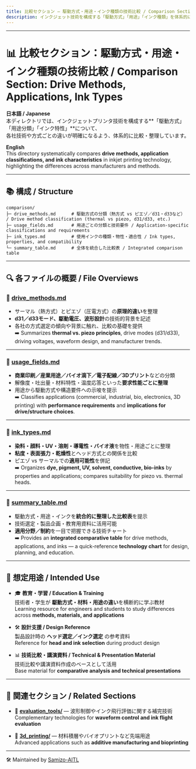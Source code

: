 ```yaml
---
title: 比較セクション — 駆動方式・用途・インク種類の技術比較 / Comparison Section — Drive Methods, Applications, Ink Types  
description: インクジェット技術を構成する「駆動方式」「用途」「インク種類」を体系的に比較・整理 / Systematic comparison of inkjet drive methods, application fields, and ink types
---
```


---

# 📊 **比較セクション：駆動方式・用途・インク種類の技術比較 / Comparison Section: Drive Methods, Applications, Ink Types**

**日本語 / Japanese**  
本ディレクトリでは、インクジェットプリンタ技術を構成する**「駆動方式」「用途分類」「インク特性」**について、  
各社技術や方式ごとの違いが明確になるよう、体系的に比較・整理しています。  

**English**  
This directory systematically compares **drive methods, application classifications, and ink characteristics** in inkjet printing technology,  
highlighting the differences across manufacturers and methods.  

---

## 📚 **構成 / Structure**

```plaintext
comparison/
├─ drive_methods.md      # 駆動方式の分類（熱方式 vs ピエゾ／d31・d33など） / Drive method classification (thermal vs piezo, d31/d33, etc.)
├─ usage_fields.md       # 用途ごとの分類と技術要件 / Application-specific classifications and requirements
├─ ink_types.md          # 使用インクの種類・物性・適合性 / Ink types, properties, and compatibility
└─ summary_table.md      # 全体を統合した比較表 / Integrated comparison table
```

---

## 🔍 **各ファイルの概要 / File Overviews**

### 🔹 [**drive_methods.md**](./drive_methods.md)
- サーマル（熱方式）とピエゾ（圧電方式）の**原理的違い**を整理  
- **d31／d33モード、駆動電圧、波形設計**の技術的背景を記述  
- 各社の方式選定の傾向や背景に触れ、比較の基礎を提供  
➡️ Summarizes **thermal vs. piezo principles**, drive modes (d31/d33), driving voltages, waveform design, and manufacturer trends.  

---

### 🔹 [**usage_fields.md**](./usage_fields.md)
- **商業印刷／産業用途／バイオ滴下／電子配線／3Dプリント**などの分類  
- 解像度・吐出量・材料特性・温度応答といった**要求性能ごとに整理**  
- 用途から駆動方式や構造要件への示唆を提示  
➡️ Classifies applications (commercial, industrial, bio, electronics, 3D printing) with **performance requirements** and **implications for drive/structure choices**.  

---

### 🔹 [**ink_types.md**](./ink_types.md)
- **染料・顔料・UV・溶剤・導電性・バイオ液**を物性・用途ごとに整理  
- **粘度・表面張力・乾燥性**とヘッド方式との関係を比較  
- ピエゾ vs サーマルでの**適用可能性**を併記  
➡️ Organizes **dye, pigment, UV, solvent, conductive, bio-inks** by properties and applications; compares suitability for piezo vs. thermal heads.  

---

### 🔹 [**summary_table.md**](./summary_table.md)
- 駆動方式・用途・インクを**統合的に整理した比較表**を提示  
- 技術選定・製品企画・教育用資料に活用可能  
- **適用分野／制約**を一目で把握できる技術チャート  
➡️ Provides an **integrated comparative table** for drive methods, applications, and inks — a quick-reference **technology chart** for design, planning, and education.  

---

## 🎯 **想定用途 / Intended Use**

- 🎓 **教育・学習 / Education & Training**  
  技術者・学生が **駆動方式・材料・用途の違い**を横断的に学ぶ教材  
  Learning resource for engineers and students to study differences across **methods, materials, and applications**  

- 🛠 **設計支援 / Design Reference**  
  製品設計時の **ヘッド選定／インク選定** の参考資料  
  Reference for **head and ink selection** during product design  

- 📊 **技術比較・講演資料 / Technical & Presentation Material**  
  技術比較や講演資料作成のベースとして活用  
  Base material for **comparative analysis and technical presentations**  

---

## 📎 **関連セクション / Related Sections**

- 🔗 [**evaluation_tools/**](../evaluation_tools/) — 波形制御やインク飛行評価に関する補完技術  
  Complementary technologies for **waveform control and ink flight evaluation**  

- 🔗 [**3d_printing/**](../3d_printing/) — 材料積層やバイオプリントなど先端用途  
  Advanced applications such as **additive manufacturing and bioprinting**  

---

🛠️ Maintained by [Samizo-AITL](https://samizo-aitl.github.io)


